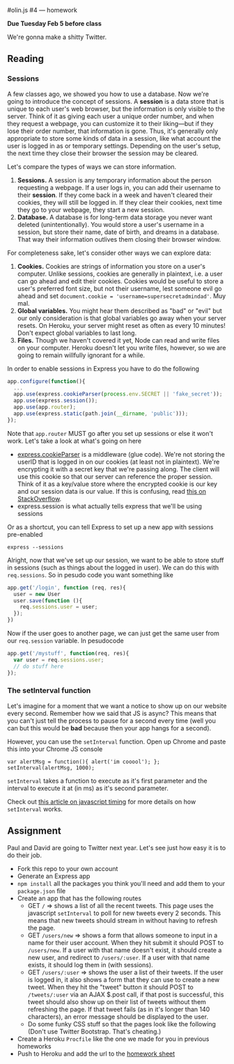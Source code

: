 #olin.js #4 — homework

**Due Tuesday Feb 5 before class**

We're gonna make a shitty Twitter.

## Reading

### Sessions

A few classes ago, we showed you how to use a database. Now we're going to introduce the concept of sessions. A **session** is a data store that is unique to each user's web browser, but the information is only visible to the server. Think of it as giving each user a unique order number, and when they request a webpage, you can customize it to their liking&mdash;but if they lose their order number, that information is gone. Thus, it's generally only appropriate to store some kinds of data in a session, like what account the user is logged in as or temporary settings. Depending on the user's setup, the next time they close their browser the session may be cleared.

Let's compare the types of ways we can store information.

1. **Sessions.** A session is any temporary information about the person requesting a webpage. If a user logs in, you can add their username to their **session**. If they come back in a week and haven't cleared their cookies, they will still be logged in. If they clear their cookies, next time they go to your webpage, they start a new session.
1. **Database.** A database is for long-term data storage you never want deleted (unintentionally). You would store a user's username in a session, but store their name, date of birth, and dreams in a database. That way their information outlives them closing their browser window.

For completeness sake, let's consider other ways we can explore data:

1. **Cookies.** Cookies are strings of information you store on a user's computer. Unlike sessions, cookies are generally in plaintext, i.e. a user can go ahead and edit their cookies. Cookies would be useful to store a user's preferred font size, but not their username, lest someone evil go ahead and set `document.cookie = 'username=supersecretadmindad'`. Muy mal.
1. **Global variables.** You might hear them described as "bad" or "evil" but our only consideration is that global variables go away when your server resets. On Heroku, your server might reset as often as every 10 minutes! Don't expect global variables to last long.
1. **Files.** Though we haven't covered it yet, Node can read and write files on your computer. Heroku doesn't let you write files, however, so we are going to remain willfully ignorant for a while.

In order to enable sessions in Express you have to do the following

```js
app.configure(function(){
  ...
  app.use(express.cookieParser(process.env.SECRET || 'fake_secret'));
  app.use(express.session());
  app.use(app.router);
  app.use(express.static(path.join(__dirname, 'public')));
});
```

Note that `app.router` MUST go after you set up sessions or else it won't work. Let's take a look at what's going on here
* [express.cookieParser](http://expressjs.com/api.html#cookieParser) is a middleware (glue code). We're not storing the userID that is logged in on our cookies (at least not in plaintext). We're encrypting it with a secret key that we're passing along. The client will use this cookie so that our server can reference the proper session. Think of it as a key/value store where the encrypted cookie is our key and our session data is our value. If this is confusing, read [this on StackOverflow](http://stackoverflow.com/questions/5522020/how-do-sessions-work-in-express-with-nodejs).
* express.session is what actually tells express that we'll be using sessions

Or as a shortcut, you can tell Express to set up a new app with sessions pre-enabled

```
express --sessions
```

Alright, now that we've set up our session, we want to be able to store stuff in sessions (such as things about the logged in user). We can do this with `req.sessions`. So in pesudo code you want something like

```js
app.get('/login', function (req, res){
  user = new User
  user.save(function (){
    req.sessions.user = user;
  });
})
```

Now if the user goes to another page, we can just get the same user from our `req.session` variable. In pesudocode

```js
app.get('/mystuff', function(req, res){
  var user = req.sessions.user;
  // do stuff here
});
```

### The setInterval function

Let's imagine for a moment that we want a notice to show up on our website every second. Remember how we said that JS is async? This means that you can't just tell the process to pause for a second every time (well you can but this would be **bad** because then your app hangs for a second). 

However, you can use the `setInterval` function. Open up Chrome and paste this into your Chrome JS console

```
var alertMsg = function(){ alert('im cooool'); };
setInterval(alertMsg, 1000);
```

`setInterval` takes a function to execute as it's first parameter and the interval to execute it at (in ms) as it's second parameter. 

Check out [this article on javascript timing](http://www.w3schools.com/js/js_timing.asp) for more details on how `setInterval` works.

## Assignment
Paul and David are going to Twitter next year. Let's see just how easy it is to do their job.

* Fork this repo to your own account
* Generate an Express app
* `npm install` all the packages you think you'll need and add them to your `package.json` file
* Create an app that has the following routes
  * GET `/` => shows a list of all the recent tweets. This page uses the javascript `setInterval` to poll for new tweets every 2 seconds. This means that new tweets should stream in without having to refresh the page.
  * GET `/users/new` => shows a form that allows someone to input in a name for their user account. When they hit submit it should POST to `/users/new`. If a user with that name doesn't exist, it should create a new user, and redirect to `/users/:user`. If a user with that name exists, it should log them in (with sessions).
  * GET `/users/:user` => shows the user a list of their tweets. If the user is logged in, it also shows a form that they can use to create a new tweet. When they hit the "tweet" button it should POST to `/tweets/:user` via an AJAX $.post call, if that post is successful, this tweet should also show up on their list of tweets without them refreshing the page. If that tweet fails (as in it's longer than 140 characters), an error message should be displayed to the user. 
  * Do some funky CSS stuff so that the pages look like the following (Don't use Twitter Bootstrap. That's cheating.)
* Create a Heroku `Procfile` like the one we made for you in previous homeworks
* Push to Heroku and add the url to the [homework sheet](https://docs.google.com/spreadsheet/ccc?key=0AjqGw-pw5UuudFhQSmJhZlRZWEhRTWcwYmxBVld6c1E#gid=3)
